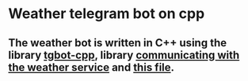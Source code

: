 # Weather telegram bot on cpp
## The weather bot is written in C++ using the library  [tgbot-cpp](https://github.com/reo7sp/tgbot-cpp), library [communicating with the weather service](https://github.com/kovdan01/weather-bot/blob/master/src/weather_api.h) and [this file](https://github.com/kovdan01/weather-bot/blob/master/src/weather_api.cpp).
